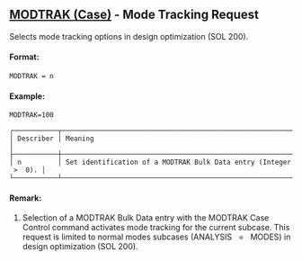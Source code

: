 ## [MODTRAK (Case)](https://help.hexagonmi.com/bundle/MSC_Nastran_2022.4/page/Nastran_Combined_Book/qrg/casecontrol4a/TOC.MODTRAK.Case.xhtml) - Mode Tracking Request

Selects mode tracking options in design optimization (SOL 200).

#### Format:

```nastran
MODTRAK = n
```

#### Example:

```nastran
MODTRAK=100
```

```text
┌───────────┬──────────────────────────────────────────────────────────────────┐
│ Describer │ Meaning                                                          │
├───────────┼──────────────────────────────────────────────────────────────────┤
│ n         │ Set identification of a MODTRAK Bulk Data entry (Integer  >  0). │
└───────────┴──────────────────────────────────────────────────────────────────┘
```

#### Remark:

1. Selection of a MODTRAK Bulk Data entry with the MODTRAK Case Control command activates mode tracking for the current subcase. This request is limited to normal modes subcases (ANALYSIS   =   MODES) in design optimization (SOL 200).
